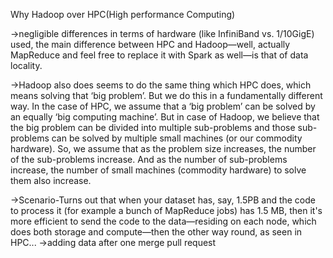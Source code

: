 Why Hadoop over HPC(High performance Computing)

->negligible differences in terms of hardware (like InfiniBand vs. 1/10GigE) used, the main difference between HPC and Hadoop—well, actually MapReduce and feel free to replace it with Spark as well—is that of data locality.

->Hadoop also does seems to do the same thing which HPC does, which means solving that ‘big problem’. But we do this in a fundamentally different way. In the case of HPC, we assume that a ‘big problem’ can be solved by an equally ‘big computing machine’. But in case of Hadoop, we believe that the big problem can be divided into multiple sub-problems and those sub-problems can be solved by multiple small machines (or our commodity hardware). So, we assume that as the problem size increases, the number of the sub-problems increase. And as the number of sub-problems increase, the number of small machines (commodity hardware) to solve them also increase.

->Scenario-Turns out that when your dataset has, say, 1.5PB and the code to process it (for example a bunch of MapReduce jobs) has 1.5 MB, then it's more efficient to send the code to the data—residing on each node, which does both storage and compute—then the other way round, as seen in HPC...
->adding data after one merge pull request
